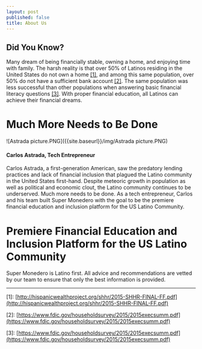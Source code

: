 ```yaml
---
layout: post
published: false
title: About Us
---
```


## Did You Know? 

Many dream of being financially stable, owning a home, and enjoying time with family. The harsh reality is that over 50% of Latinos residing in the United States do not own a home [[1]](http://hispanicwealthproject.org/shhr/2015-SHHR-FINAL-FF.pdf), and among this same population, over 50% do not have a sufficient bank account [[2]](https://www.fdic.gov/householdsurvey/2015/2015execsumm.pdf). The same population was less successful than other populations when answering basic financial literacy questions [[3]](https://www.fdic.gov/householdsurvey/2015/2015execsumm.pdf).  With proper financial education, all Latinos can achieve their financial dreams.

# **Much More Needs to Be Done**

![Astrada picture.PNG]({{site.baseurl}}/img/Astrada picture.PNG)
 

#### Carlos Astrada, Tech Entrepreneur

Carlos Astrada, a first-generation American, saw the predatory lending practices and lack of financial inclusion that plagued the Latino community in the United States first-hand. Despite meteoric growth in population as well as political and economic clout, the Latino community continues to be underserved.  Much more needs to be done. As a tech entrepreneur, Carlos and his team built Super Monedero with the goal to be the premiere financial education and inclusion platform for the US Latino Community.

# **Premiere Financial Education and Inclusion Platform for the US Latino Community**

Super Monedero is Latino first. All advice and recommendations are vetted by our team to ensure that only the best information is provided.


____________________________________________________________________________________________________________
\[1]: [http://hispanicwealthproject.org/shhr/2015-SHHR-FINAL-FF.pdf](http://hispanicwealthproject.org/shhr/2015-SHHR-FINAL-FF.pdf)

\[2]: [https://www.fdic.gov/householdsurvey/2015/2015execsumm.pdf](https://www.fdic.gov/householdsurvey/2015/2015execsumm.pdf)

\[3]: [https://www.fdic.gov/householdsurvey/2015/2015execsumm.pdf](https://www.fdic.gov/householdsurvey/2015/2015execsumm.pdf)
